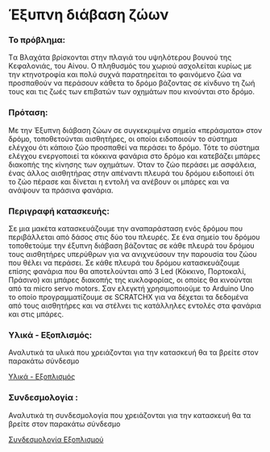 # Έξυπνη διάβαση ζώων

### Το πρόβλημα:

  Tα Βλαχάτα βρίσκονται στην πλαγιά του υψηλότερου βουνού της Κεφαλονιάς, του Αίνου. Ο πληθυσμός του χωριού ασχολείται κυρίως με την κτηνοτροφία και πολύ συχνά παρατηρείται το φαινόμενο ζώα να προσπαθούν να περάσουν κάθετα το δρόμο βάζοντας σε κίνδυνο τη ζωή τους και τις ζωές των επιβατών των οχημάτων που κινούνται στο δρόμο.

### Πρόταση:

  Με την Έξυπνη διάβαση ζώων σε συγκεκριμένα σημεία «περάσματα» στον δρόμο,  τοποθετούνται αισθητήρες,  οι οποίοι ειδοποιούν το σύστημα ελέγχου ότι κάποιο ζώο προσπαθεί να περάσει το δρόμο. Τότε το σύστημα ελέγχου ενεργοποιεί τα κόκκινα φανάρια στο δρόμο και κατεβάζει μπάρες διακοπής της κίνησης των οχημάτων. Όταν το ζώο περάσει με ασφάλεια, ένας άλλος αισθητήρας στην απέναντι πλευρά του δρόμου ειδοποιεί ότι το ζώο πέρασε και δίνεται η εντολή να ανέβουν οι μπάρες και να ανάψουν τα πράσινα φανάρια.

### Περιγραφή κατασκευής:

  Σε μια μακέτα κατασκευάζουμε την αναπαράσταση ενός δρόμου που περιβάλλεται από δάσος στις δύο του πλευρές. Σε ένα σημείο του δρόμου τοποθετούμε την έξυπνη διάβαση βάζοντας σε κάθε πλευρά του δρόμου τους αισθητήρες υπερύθρων για να ανιχνεύσουν την παρουσία του ζώου που θέλει να περάσει. Σε κάθε πλευρά του δρόμου κατασκευάζουμε επίσης φανάρια που θα αποτελούνται από 3 Led (Κόκκινο, Πορτοκαλί, Πράσινο) και μπάρες διακοπής της κυκλοφορίας,  οι οποίες θα κινούνται από τα micro servo motors. Σαν ελεγκτή  χρησιμοποιούμε το Arduino Uno το οποίο προγραμματίζουμε σε SCRATCHX για να δέχεται τα δεδομένα από τους αισθητήρες και να στέλνει τις κατάλληλες εντολές στα φανάρια και στις μπάρες.

### Υλικά - Εξοπλισμός:

Αναλυτικά τα υλικά που χρειάζονται για την κατασκευή θα τα βρείτε στον παρακάτω σύνδεσμο

[Υλικά - Εξοπλισμός](https://github.com/vlachata/smartanimalcrossing/blob/master/Components.md)

### Συνδεσμολογία :

Αναλυτικά τη συνδεσμολογία που χρειάζονται για την κατασκευή θα τα βρείτε στον παρακάτω σύνδεσμο

[Συνδεσμολογία Εξοπλισμού](https://github.com/vlachata/smartanimalcrossing/blob/master/Connections.md)
